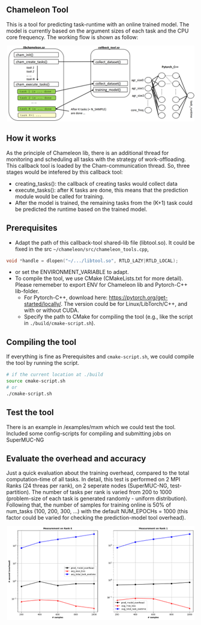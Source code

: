 ## Chameleon Tool
This is a tool for predicting task-runtime with an online trained model. The model is currently based on the argument sizes of each task and the CPU core frequency. The working flow is shown as follow:
<p align="center">
  <img src="./figures/working_flow.png" alt="The working flow of the prediction model" width="500">
</p>

## How it works
As the principle of Chameleon lib, there is an additional thread for monitoring and scheduling all tasks with the strategy of work-offloading. This callback tool is loaded by the Cham-communication thread. So, three stages would be intefered by this callback tool:
*   creating_tasks(): the callback of creating tasks would collect data
*   execute_tasks(): after K tasks are done, this means that the prediction module would be called for training.
*   After the model is trained, the remaining tasks from the (K+1) task could be predicted the runtime based on the trained model.

## Prerequisites
*   Adapt the path of this callback-tool shared-lib file (libtool.so). It could be fixed in the src `~/chameleon/src/chameleon_tools.cpp`,
```C
void *handle = dlopen("~/.../libtool.so", RTLD_LAZY|RTLD_LOCAL);
```
*   or set the ENVIRONMENT_VARIABLE to adapt.
*  To compile the tool, we use CMake (CMakeLists.txt for more detail). Please rememeber to export ENV for Chameleon lib and Pytorch-C++ lib-folder.
    *   For Pytorch-C++, download here: https://pytorch.org/get-started/locally/. The version could be for Linux/LibTorch/C++, and with or without CUDA.
    *   Specify the path to CMake for compiling the tool (e.g., like the script in `./build/cmake-script.sh`).

## Compiling the tool
If everything is fine as Prerequisites and `cmake-script.sh`, we could compile the tool by running the script.
``` Bash
# if the current location at ./build
source cmake-script.sh
# or
./cmake-script.sh
```

## Test the tool
There is an example in /examples/mxm which we could test the tool. Included some config-scripts for compiling and submitting jobs on SuperMUC-NG

## Evaluate the overhead and accuracy
Just a quick evaluation about the training overhead, compared to the total computation-time of all tasks. In detail, this test is performed on 2 MPI Ranks (24 threas per rank), on 2 seperate nodes (SuperMUC-NG, test-partition). The number of tasks per rank is varied from 200 to 1000 (problem-size of each task is generated randomly - uniform distribution). Following that, the number of samples for training online is 50% of num_tasks (100, 200, 300, ...) with the default NUM_EPOCHs = 1000 (this factor could be varied for checking the prediction-model tool overhead).

<p align="center">
  <img src="./figures/test_pred_model_overhead.png" alt="An example for testing the pred-model tool overhead." width="500">
</p>